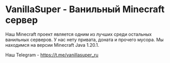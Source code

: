 # VanillaSuper - Ванильный Minecraft сервер
Наш Minecraft проект является одним из лучших среди остальных ванильных серверов. У нас нету привата, доната и прочего мусора. Мы находимся на версии Minecraft Java 1.20.1.

Наш Telegram - https://t.me/vanillasuper_ru
